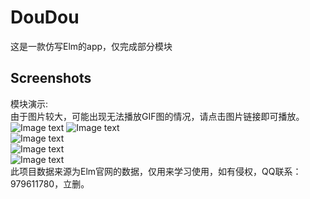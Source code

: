 # DouDou
这是一款仿写Elm的app，仅完成部分模块
## Screenshots
模块演示:<br>
由于图片较大，可能出现无法播放GIF图的情况，请点击图片链接即可播放。<br>
![Image text](https://raw.githubusercontent.com/dengzhouguang/takeaway/master/screenShots/1520268491154.gif)
![Image text](https://raw.githubusercontent.com/dengzhouguang/takeaway/master/screenShots/1520268629064.gif)<br>
![Image text](https://raw.githubusercontent.com/dengzhouguang/takeaway/master/screenShots/1520268787423.gif)<br>
![Image text](https://raw.githubusercontent.com/dengzhouguang/takeaway/master/screenShots/1520268894037.gif)<br>
![Image text](https://raw.githubusercontent.com/dengzhouguang/takeaway/master/screenShots/1520268980200.gif)<br>
此项目数据来源为Elm官网的数据，仅用来学习使用，如有侵权，QQ联系：979611780，立删。
